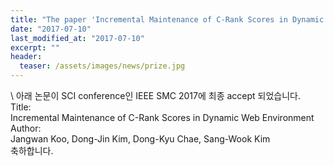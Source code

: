 ```yaml
---
title: "The paper 'Incremental Maintenance of C-Rank Scores in Dynamic Web Environment' has been accepted in IEEE SMC 2017"
date: "2017-07-10"
last_modified_at: "2017-07-10"
excerpt: ""
header:
  teaser: /assets/images/news/prize.jpg
---
```

\\
아래 논문이 SCI conference인 IEEE SMC 2017에 최종 accept 되었습니다.<br>Title:<br>Incremental Maintenance of C-Rank Scores in Dynamic Web Environment<br>Author:<br>Jangwan Koo, Dong-Jin Kim, Dong-Kyu Chae, Sang-Wook Kim<br>축하합니다.